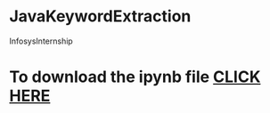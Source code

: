 # JavaKeywordExtraction
InfosysInternship

# To download the ipynb file [CLICK HERE](https://omkarrenuse.github.io/JavaKeywordExtraction/Infosysinternship/Extract.ipynb)

